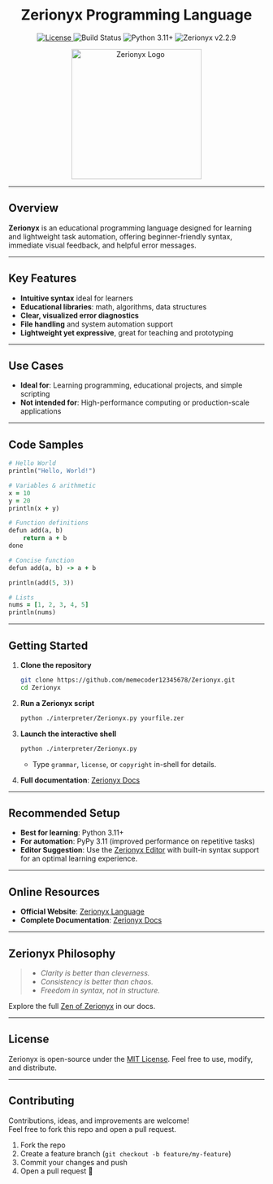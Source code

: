 <h1 align="center">Zerionyx Programming Language</h1>

<p align="center">
  <a href="LICENSE">
    <img src="https://img.shields.io/badge/license-MIT-00ffcc?style=for-the-badge&logo=Open%20Source%20Initiative&logoColor=white" alt="License" />
  </a>
  <img src="https://img.shields.io/badge/build-passing-00ffcc?style=for-the-badge&logo=githubactions&logoColor=white" alt="Build Status">
  <img src="https://img.shields.io/badge/python-3.11%2B-00ffcc?style=for-the-badge&logo=python&logoColor=white" alt="Python 3.11+">
  <img src="https://img.shields.io/badge/Zerionyx-v2.2.9-00ffcc?style=for-the-badge&logo=lightning&logoColor=white" alt="Zerionyx v2.2.9">
</p>

<p align="center">
  <img src="docs/favicon.ico" alt="Zerionyx Logo" width="256" />
</p>

---

## Overview

**Zerionyx** is an educational programming language designed for learning and lightweight task automation, offering beginner-friendly syntax, immediate visual feedback, and helpful error messages.

---

## Key Features

- **Intuitive syntax** ideal for learners  
- **Educational libraries**: math, algorithms, data structures  
- **Clear, visualized error diagnostics**  
- **File handling** and system automation support  
- **Lightweight yet expressive**, great for teaching and prototyping

---

## Use Cases

- **Ideal for**: Learning programming, educational projects, and simple scripting  
- **Not intended for**: High-performance computing or production-scale applications

---

## Code Samples

```ruby
# Hello World
println("Hello, World!")

# Variables & arithmetic
x = 10
y = 20
println(x + y)

# Function definitions
defun add(a, b)
    return a + b
done

# Concise function
defun add(a, b) -> a + b

println(add(5, 3))

# Lists
nums = [1, 2, 3, 4, 5]
println(nums)
````

---

## Getting Started

1. **Clone the repository**

   ```bash
   git clone https://github.com/memecoder12345678/Zerionyx.git
   cd Zerionyx
   ```

2. **Run a Zerionyx script**

   ```bash
   python ./interpreter/Zerionyx.py yourfile.zer
   ```

3. **Launch the interactive shell**

   ```bash
   python ./interpreter/Zerionyx.py
   ```

   * Type `grammar`, `license`, or `copyright` in-shell for details.

4. **Full documentation**: [Zerionyx Docs](https://memecoder12345678.github.io/Zerionyx/docs.html)

---

## Recommended Setup

* **Best for learning**: Python 3.11+
* **For automation**: PyPy 3.11 (improved performance on repetitive tasks)
* **Editor Suggestion**: Use the [Zerionyx Editor](https://memecoder12345678.github.io/Zerionyx/docs.html#Zerionyx-Editor) with built-in syntax support for an optimal learning experience.

---

## Online Resources

* **Official Website**: [Zerionyx Language](https://memecoder12345678.github.io/Zerionyx/)
* **Complete Documentation**: [Zerionyx Docs](https://memecoder12345678.github.io/Zerionyx/docs.html)

---

##  Zerionyx Philosophy

> - *Clarity is better than cleverness.*
> - *Consistency is better than chaos.*
> - *Freedom in syntax, not in structure.*

Explore the full [Zen of Zerionyx](https://memecoder12345678.github.io/Zerionyx/docs.html#Zen-of-Zerionyx) in our docs.

---

## License

Zerionyx is open-source under the [MIT License](LICENSE). Feel free to use, modify, and distribute.

---

## Contributing

Contributions, ideas, and improvements are welcome!  
Feel free to fork this repo and open a pull request.

1. Fork the repo
2. Create a feature branch (`git checkout -b feature/my-feature`)
3. Commit your changes and push
4. Open a pull request 🎉
